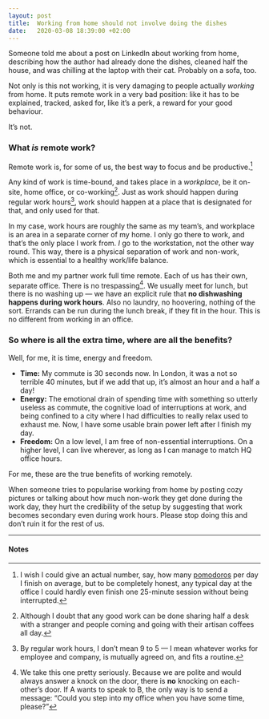 ```yaml
---
layout: post
title:  Working from home should not involve doing the dishes
date:   2020-03-08 18:39:00 +02:00
---
```


Someone told me about a post on LinkedIn about working from home, describing how the author had already done the dishes, cleaned half the house, and was chilling at the laptop with their cat. Probably on a sofa, too.

Not only is this not working, it is very damaging to people actually _working_ from home. It puts remote work in a very bad position: like it has to be explained, tracked, asked for, like it’s a perk, a reward for your good behaviour.

It’s not.

### What _is_ remote work?

Remote work is, for some of us, the best way to focus and be productive.[^1]

Any kind of work is time-bound, and takes place in a _workplace_, be it on-site, home office, or co-working[^2]. Just as work should happen during regular work hours[^3], work should happen at a place that is designated for that, and only used for that.

In my case, work hours are roughly the same as my team’s, and workplace is an area in a separate corner of my home. I only go there to work, and that’s the only place I work from. _I_ go to the workstation, not the other way round. This way, there is a physical separation of work and non-work, which is essential to a healthy work/life balance.

Both me and my partner work full time remote. Each of us has their own, separate office. There is no trespassing[^4]. We usually meet for lunch, but there is no washing up — we have an explicit rule that __no dishwashing happens during work hours__. Also no laundry, no hoovering, nothing of the sort. Errands can be run during the lunch break, if they fit in the hour. This is no different from working in an office.

### So where is all the extra time, where are all the benefits?

Well, for me, it is time, energy and freedom.

- __Time:__ My commute is 30 seconds now. In London, it was a not so terrible 40 minutes, but if we add that up, it’s almost an hour and a half a day!
- __Energy:__ The emotional drain of spending time with something so utterly useless as commute, the cognitive load of interruptions at work, and being confined to a city where I had difficulties to really relax used to exhaust me. Now, I have some usable brain power left after I finish my day.
- __Freedom:__ On a low level, I am free of non-essential interruptions. On a higher level, I can live wherever, as long as I can manage to match HQ office hours.

For me, these are the true benefits of working remotely.

When someone tries to popularise working from home by posting cozy pictures or talking about how much non-work they get done during the work day, they hurt the credibility of the setup by suggesting that work becomes secondary even during work hours. Please stop doing this and don’t ruin it for the rest of us.

---
#### Notes

[^1]: I wish I could give an actual number, say, how many [pomodoros](https://en.wikipedia.org/wiki/Pomodoro_Technique) per day I finish on average, but to be completely honest, any typical day at the office I could hardly even finish one 25-minute session without being interrupted.
[^2]: Although I doubt that any good work can be done sharing half a desk with a stranger and people coming and going with their artisan coffees all day.
[^3]: By regular work hours, I don’t mean 9 to 5 — I mean whatever works for employee and company, is mutually agreed on, and fits a routine.
[^4]: We take this one pretty seriously. Because we are polite and would always answer a knock on the door, there is __no__ knocking on each-other’s door. If A wants to speak to B, the only way is to send a message: “Could you step into my office when you have some time, please?”
